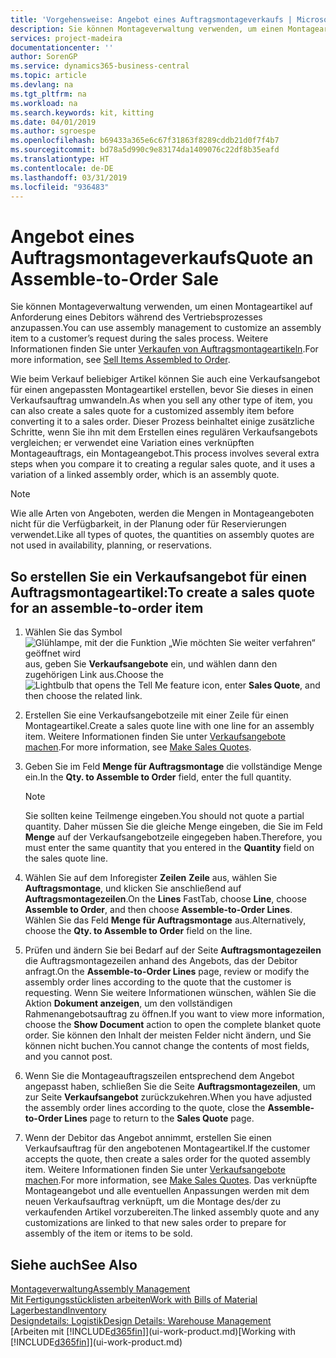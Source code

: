```yaml
---
title: 'Vorgehensweise: Angebot eines Auftragsmontageverkaufs | Microsoft Docs'
description: Sie können Montageverwaltung verwenden, um einen Montageartikel auf Anforderung eines Debitors während des Vertriebsprozesses anzupassen.
services: project-madeira
documentationcenter: ''
author: SorenGP
ms.service: dynamics365-business-central
ms.topic: article
ms.devlang: na
ms.tgt_pltfrm: na
ms.workload: na
ms.search.keywords: kit, kitting
ms.date: 04/01/2019
ms.author: sgroespe
ms.openlocfilehash: b69433a365e6c67f31863f8289cddb21d0f7f4b7
ms.sourcegitcommit: bd78a5d990c9e83174da1409076c22df8b35eafd
ms.translationtype: HT
ms.contentlocale: de-DE
ms.lasthandoff: 03/31/2019
ms.locfileid: "936483"
---
```

# <a name="quote-an-assemble-to-order-sale"></a><span data-ttu-id="a6a99-103">Angebot eines Auftragsmontageverkaufs</span><span class="sxs-lookup"><span data-stu-id="a6a99-103">Quote an Assemble-to-Order Sale</span></span>
<span data-ttu-id="a6a99-104">Sie können Montageverwaltung verwenden, um einen Montageartikel auf Anforderung eines Debitors während des Vertriebsprozesses anzupassen.</span><span class="sxs-lookup"><span data-stu-id="a6a99-104">You can use assembly management to customize an assembly item to a customer’s request during the sales process.</span></span> <span data-ttu-id="a6a99-105">Weitere Informationen finden Sie unter [Verkaufen von Auftragsmontageartikeln](assembly-how-to-sell-items-assembled-to-order.md).</span><span class="sxs-lookup"><span data-stu-id="a6a99-105">For more information, see [Sell Items Assembled to Order](assembly-how-to-sell-items-assembled-to-order.md).</span></span>  

<span data-ttu-id="a6a99-106">Wie beim Verkauf beliebiger Artikel können Sie auch eine Verkaufsangebot für einen angepassten Montageartikel erstellen, bevor Sie dieses in einen Verkaufsauftrag umwandeln.</span><span class="sxs-lookup"><span data-stu-id="a6a99-106">As when you sell any other type of item, you can also create a sales quote for a customized assembly item before converting it to a sales order.</span></span> <span data-ttu-id="a6a99-107">Dieser Prozess beinhaltet einige zusätzliche Schritte, wenn Sie ihn mit dem Erstellen eines regulären Verkaufsangebots vergleichen; er verwendet eine Variation eines verknüpften Montageauftrags, ein Montageangebot.</span><span class="sxs-lookup"><span data-stu-id="a6a99-107">This process involves several extra steps when you compare it to creating a regular sales quote, and it uses a variation of a linked assembly order, which is an assembly quote.</span></span>

> [!NOTE]  
>  <span data-ttu-id="a6a99-108">Wie alle Arten von Angeboten, werden die Mengen in Montageangeboten nicht für die Verfügbarkeit, in der Planung oder für Reservierungen verwendet.</span><span class="sxs-lookup"><span data-stu-id="a6a99-108">Like all types of quotes, the quantities on assembly quotes are not used in availability, planning, or reservations.</span></span>  

## <a name="to-create-a-sales-quote-for-an-assemble-to-order-item"></a><span data-ttu-id="a6a99-109">So erstellen Sie ein Verkaufsangebot für einen Auftragsmontageartikel:</span><span class="sxs-lookup"><span data-stu-id="a6a99-109">To create a sales quote for an assemble-to-order item</span></span>  
1.  <span data-ttu-id="a6a99-110">Wählen Sie das Symbol ![Glühlampe, mit der die Funktion „Wie möchten Sie weiter verfahren“ geöffnet wird](media/ui-search/search_small.png "Wie möchten Sie weiter verfahren?") aus, geben Sie **Verkaufsangebote** ein, und wählen dann den zugehörigen Link aus.</span><span class="sxs-lookup"><span data-stu-id="a6a99-110">Choose the ![Lightbulb that opens the Tell Me feature](media/ui-search/search_small.png "Tell me what you want to do") icon, enter **Sales Quote**, and then choose the related link.</span></span>  
2.  <span data-ttu-id="a6a99-111">Erstellen Sie eine Verkaufsangebotzeile mit einer Zeile für einen Montageartikel.</span><span class="sxs-lookup"><span data-stu-id="a6a99-111">Create a sales quote line with one line for an assembly item.</span></span> <span data-ttu-id="a6a99-112">Weitere Informationen finden Sie unter [Verkaufsangebote machen](sales-how-make-offers.md).</span><span class="sxs-lookup"><span data-stu-id="a6a99-112">For more information, see [Make Sales Quotes](sales-how-make-offers.md).</span></span>  
3.  <span data-ttu-id="a6a99-113">Geben Sie im Feld **Menge für Auftragsmontage** die vollständige Menge ein.</span><span class="sxs-lookup"><span data-stu-id="a6a99-113">In the **Qty. to Assemble to Order** field, enter the full quantity.</span></span>

    > [!NOTE]  
    >  <span data-ttu-id="a6a99-114">Sie sollten keine Teilmenge eingeben.</span><span class="sxs-lookup"><span data-stu-id="a6a99-114">You should not quote a partial quantity.</span></span> <span data-ttu-id="a6a99-115">Daher müssen Sie die gleiche Menge eingeben, die Sie im Feld **Menge** auf der Verkaufsangebotzeile eingegeben haben.</span><span class="sxs-lookup"><span data-stu-id="a6a99-115">Therefore, you must enter the same quantity that you entered in the **Quantity** field on the sales quote line.</span></span>  

4.  <span data-ttu-id="a6a99-116">Wählen Sie auf dem Inforegister **Zeilen** **Zeile** aus, wählen Sie **Auftragsmontage**, und klicken Sie anschließend auf **Auftragsmontagezeilen**.</span><span class="sxs-lookup"><span data-stu-id="a6a99-116">On the **Lines** FastTab, choose **Line**, choose **Assemble to Order**, and then choose **Assemble-to-Order Lines**.</span></span> <span data-ttu-id="a6a99-117">Wählen Sie das Feld **Menge für Auftragsmontage** aus.</span><span class="sxs-lookup"><span data-stu-id="a6a99-117">Alternatively, choose the **Qty. to Assemble to Order** field on the line.</span></span>  
5.  <span data-ttu-id="a6a99-118">Prüfen und ändern Sie bei Bedarf auf der Seite **Auftragsmontagezeilen** die Auftragsmontagezeilen anhand des Angebots, das der Debitor anfragt.</span><span class="sxs-lookup"><span data-stu-id="a6a99-118">On the **Assemble-to-Order Lines** page, review or modify the assembly order lines according to the quote that the customer is requesting.</span></span> <span data-ttu-id="a6a99-119">Wenn Sie weitere Informationen wünschen, wählen Sie die Aktion **Dokument anzeigen**, um den vollständigen Rahmenangebotsauftrag zu öffnen.</span><span class="sxs-lookup"><span data-stu-id="a6a99-119">If you want to view more information, choose the **Show Document** action to open the complete blanket quote order.</span></span> <span data-ttu-id="a6a99-120">Sie können den Inhalt der meisten Felder nicht ändern, und Sie können nicht buchen.</span><span class="sxs-lookup"><span data-stu-id="a6a99-120">You cannot change the contents of most fields, and you cannot post.</span></span>  
6.  <span data-ttu-id="a6a99-121">Wenn Sie die Montageauftragszeilen entsprechend dem Angebot angepasst haben, schließen Sie die Seite **Auftragsmontagezeilen**, um zur Seite **Verkaufsangebot** zurückzukehren.</span><span class="sxs-lookup"><span data-stu-id="a6a99-121">When you have adjusted the assembly order lines according to the quote, close the **Assemble-to-Order Lines** page to return to the **Sales Quote** page.</span></span>  
7.  <span data-ttu-id="a6a99-122">Wenn der Debitor das Angebot annimmt, erstellen Sie einen Verkaufsauftrag für den angebotenen Montageartikel.</span><span class="sxs-lookup"><span data-stu-id="a6a99-122">If the customer accepts the quote, then create a sales order for the quoted assembly item.</span></span> <span data-ttu-id="a6a99-123">Weitere Informationen finden Sie unter [Verkaufsangebote machen](sales-how-make-offers.md).</span><span class="sxs-lookup"><span data-stu-id="a6a99-123">For more information, see [Make Sales Quotes](sales-how-make-offers.md).</span></span> <span data-ttu-id="a6a99-124">Das verknüpfte Montageangebot und alle eventuellen Anpassungen werden mit dem neuen Verkaufsauftrag verknüpft, um die Montage des/der zu verkaufenden Artikel vorzubereiten.</span><span class="sxs-lookup"><span data-stu-id="a6a99-124">The linked assembly quote and any customizations are linked to that new sales order to prepare for assembly of the item or items to be sold.</span></span>  

## <a name="see-also"></a><span data-ttu-id="a6a99-125">Siehe auch</span><span class="sxs-lookup"><span data-stu-id="a6a99-125">See Also</span></span>  
[<span data-ttu-id="a6a99-126">Montageverwaltung</span><span class="sxs-lookup"><span data-stu-id="a6a99-126">Assembly Management</span></span>](assembly-assemble-items.md)  
[<span data-ttu-id="a6a99-127">Mit Fertigungsstücklisten arbeiten</span><span class="sxs-lookup"><span data-stu-id="a6a99-127">Work with Bills of Material</span></span>](inventory-how-work-BOMs.md)  
[<span data-ttu-id="a6a99-128">Lagerbestand</span><span class="sxs-lookup"><span data-stu-id="a6a99-128">Inventory</span></span>](inventory-manage-inventory.md)  
[<span data-ttu-id="a6a99-129">Designdetails: Logistik</span><span class="sxs-lookup"><span data-stu-id="a6a99-129">Design Details: Warehouse Management</span></span>](design-details-warehouse-management.md)  
<span data-ttu-id="a6a99-130">[Arbeiten mit [!INCLUDE[d365fin](includes/d365fin_md.md)]](ui-work-product.md)</span><span class="sxs-lookup"><span data-stu-id="a6a99-130">[Working with [!INCLUDE[d365fin](includes/d365fin_md.md)]](ui-work-product.md)</span></span>
